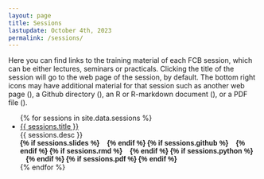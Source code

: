 ```yaml
---
layout: page
title: Sessions
lastupdate: October 4th, 2023
permalink: /sessions/
---
```


Here you can find links to the training material of each FCB session, which can be either lectures, seminars or practicals. Clicking the title of the session will go to the web page of the session, by default. The bottom right icons may have additional material for that session such as another web page (<i class="fab fa-html5"></i>), a Github directory (<i class="fab fa-github"></i>), an R or R-markdown document (<i class="fab fa-r-project"></i>), or a PDF file (<i class="fas fa-file-pdf"></i>).

<ul id="archive">
{% for sessions in site.data.sessions %}
      <li class="archiveposturl">
        <span><a href="{{ site.baseurl }}/{{ sessions.dirname }}">{{ sessions.title }}</a></span><br>
<span class = "postlower">{{ sessions.desc }}</span>
<strong style="font-size:100%; font-family: 'Titillium Web', sans-serif; float:right; padding-right: .5em">
{% if sessions.slides %}
  <a href="{{ site.url }}/{{ sessions.dirname }}/index.html"><i class="fab fa-html5"></i></a>&nbsp;&nbsp;
{% endif %}
{% if sessions.github %}
<a href="{{ sessions.github }}"><i class="fab fa-github"></i></a>&nbsp;&nbsp;
{% endif %}
{% if sessions.rmd %}
<a href="{{ sessions.rmd }}"><i class="fab fa-r-project"></i></a>&nbsp;&nbsp;
{% endif %}
{% if sessions.python %}
<a href="{{ sessions.python }}"><i class="fab fa-python"></i></a>&nbsp;&nbsp;
{% endif %}
{% if sessions.pdf %}
<a href="{{ site.url }}/{{ sessions.dirname }}/{{ sessions.filename }}.pdf"><i class="fas fa-file-pdf"></i></a>
{% endif %}
</strong> 
      </li>
{% endfor %}
</ul>
